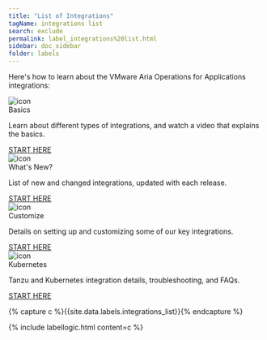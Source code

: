 ```yaml
---
title: "List of Integrations"
tagName: integrations list
search: exclude
permalink: label_integrations%20list.html
sidebar: doc_sidebar
folder: labels
---
```

<p>Here's how to learn about the VMware Aria Operations for Applications integrations:</p>


<div class="row">
    <div class="col-md-3 col-sm-6 quick-links-panel-wrapper">
        <div class="panel panel-default quick-links-panel-container">
            <div class="panel-body quick-links-panel">
                <img src="/images/basics.png" alt="icon"/>
                <div class="quick-links-panel-title">Basics</div>
                <p>Learn about different types of integrations, and watch a video that explains the basics.</p>
            </div>
            <div class="panel-footer quick-links-panel-footer">
                <a href="integrations.html">START HERE</a>
            </div>
        </div>
    </div>
    <div class="col-md-3 col-sm-6 quick-links-panel-wrapper">
        <div class="panel panel-default quick-links-panel-container">
            <div class="panel-body quick-links-panel">
                <img src="/images/whats_new.png" alt="icon"/>
                <div class="quick-links-panel-title">What's New?</div>
                <p>List of new and changed integrations, updated with each release.</p>
            </div>
            <div class="panel-footer quick-links-panel-footer">
                <a href="integrations_new_changed.html">START HERE</a>
            </div>
        </div>
    </div>
    <div class="col-md-3 col-sm-6 quick-links-panel-wrapper">
        <div class="panel panel-default quick-links-panel-container">
            <div class="panel-body quick-links-panel">
                <img src="/images/customize.png" alt="icon"/>
                <div class="quick-links-panel-title">Customize</div>
                <p>Details on setting up and customizing some of our key integrations.</p>
            </div>
            <div class="panel-footer quick-links-panel-footer">
                <a href="integrations_aws_overview.html">START HERE</a>
            </div>
        </div>
    </div>
    <div class="col-md-3 col-sm-6 quick-links-panel-wrapper">
        <div class="panel panel-default quick-links-panel-container">
            <div class="panel-body quick-links-panel">
                <img src="/images/kubernetes_icon_for_label.png" alt="icon"/>
                <div class="quick-links-panel-title">Kubernetes</div>
                <p>Tanzu and Kubernetes integration details, troubleshooting, and FAQs.</p>
            </div>
            <div class="panel-footer quick-links-panel-footer">
                <a href="kubernetes.html">START HERE</a>
            </div>
        </div>
    </div>
</div>

<!---
<div class="row">
 <div class="col-md-3 col-sm-6">
     <div class="panel panel-default text-center">
         <div class="panel-heading">
             <span class="fa-stack fa-1x">
                   <i class="fa fa-circle fa-stack-2x landing-text-primary"></i>
                   <i class="fa fa-video-camera fa-stack-1x fa-inverse"></i>
             </span>
         </div>
         <div class="panel-body">
             <p><a href="integrations.html" class="btn btn-primary btn-block">Basics</a></p>
             <p>Watch a video, and learn the basics.</p>
         </div>
     </div>
 </div>
 <div class="col-md-3 col-sm-6">
     <div class="panel panel-default text-center">
         <div class="panel-heading">
             <span class="fa-stack fa-1x">
                   <i class="fa fa-circle fa-stack-2x landing-text-primary"></i>
                   <i class="fa fa-rocket fa-stack-1x fa-inverse"></i>
             </span>
         </div>
         <div class="panel-body">
             <p><a href="integrations_new_changed.html" class="btn btn-primary btn-block">What's New?</a></p>
             <p>List of New and changed integrations.</p>
         </div>
     </div>
 </div>
 <div class="col-md-3 col-sm-6">
     <div class="panel panel-default text-center">
         <div class="panel-heading">
             <span class="fa-stack fa-1x">
             <i class="fa fa-circle fa-stack-2x landing-text-primary"></i>
             <i class="fa fa-cloud fa-stack-1x fa-inverse"></i>
             </span>
         </div>
         <div class="panel-body">
             <p><a href="integrations_aws_metrics.html" class="btn btn-primary btn-block">Customize</a></p>
             <p>Customize AWS and PKS integrations.</p>
         </div>
     </div>
 </div>
 <div class="col-md-3 col-sm-6">
     <div class="panel panel-default text-center">
         <div class="panel-heading">
             <span class="fa-stack fa-1x">
             <i class="fa fa-circle fa-stack-2x landing-text-primary"></i>
             <i class="fa fa-code fa-stack-1x fa-inverse"></i>
             </span>
         </div>
         <div class="panel-body">
             <p><a href="kubernetes.html" class="btn btn-primary btn-block">Kubernetes</a></p>
             <p>Tanzu and Kubernetes integrations</p>
         </div>
     </div>
 </div>
</div>
--->


{% capture c %}{{site.data.labels.integrations_list}}{% endcapture %}

{% include labellogic.html content=c %}
